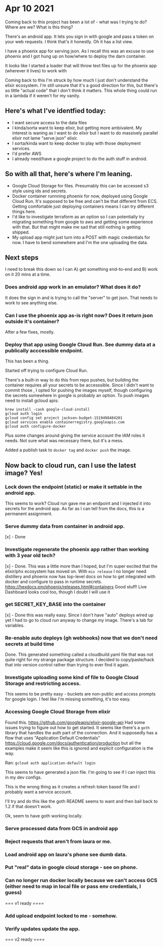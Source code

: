 # Apr 10 2021

Coming back to this project has been a lot of - what was I trying to do?  Where are we?  What is this thing?

There's an android app.  It lets you sign in with google and pass a token on your web requests.  I think that's it honestly.  Oh it has a list view.

I have a phoenix app for serving json.  As I recall this was an excuse to use phoenix and I got hung up on how/where to deploy the darn container.

It looks like I started a loader that will throw text files up for the phoenix app (wherever it lives) to work with

Coming back to this I'm struck by how much I just don't understand the elixir ecosystem.  I'm still unsure that it's a good direction for this, but there's so little "actual code" that I don't think it matters.  This whole thing could run in a lambda if it weren't for my vanity.


## Here's what I've identfied today:

* I want secure access to the data files
* I kinda/sorta want to keep elixir, but getting more ambivalent.  My interest is waning as I want to do elixir but I want to do massively parallel elixir not lame "serve json" elixir.
* I sorta/kinda want to keep docker to play with those deployment services.
* I'd prefer AWS
* I already need/have a google project to do the auth stuff in android.

## So with all that, here's where I'm leaning.

* Google Cloud Storage for files.  Presumably this can be accessed s3 style using ids and secrets.
* Docker container runnning phoenix for now, deployed using Google Cloud Run.  It's supposed to be free and can't be that different from ECS.  Getting comfortable just deploying containers means I can try different things here.
* I'd like to investigate terraform as an option so I can potentially try migrating something from google to aws and getting some experience with that.  But that might make me sad that still nothing is getting shipped.
* My upload app might just turn into a POST with magic credentials for now.  I have to bend somewhere and I'm the one uploading the data.

## Next steps

I need to break this down so I can A) get something end-to-end and B) work on it 20 mins at a time.

### Does android app work in an emulator?  What does it do?
It does the sign in and is trying to call the "server" to get json.  That needs to work to see anything else.

### Can I use the phoenix app as-is right now?  Does it return json outside it's container?
After a few fixes, mostly.

### Deploy that app using Google Cloud Run.  See dummy data at a publically acccessible endpoint.
This has been a thing.

Started off trying to configure Cloud Run.

There's a built-in way to do this from repo pushes, but building the container requires all your secrets to be accesssible.  Since I didn't want to commit those , I opted for pushing the images myself, though configuring the secrets somewhere in google is probably an option.
To push images need to install gcloud apis:
```
brew install -cask google-cloud-install
gcloud auth login
gcloud config set project jackson-budget-1519498484201
gcloud services enable containerregistry.googleapis.com
gcloud auth configure-docker
```
Plus some changes around giving the service account the IAM roles it needs.  Not sure what was necessary there, but it's a mess.

Added a publish task to `docker tag` and `docker push` the image.

Now back to cloud run, can I use the latest image?
Yes!
----

### Lock down the endpoint (static)  or make it settable in the android app.
This seems to work?  Cloud run gave me an endpoint and I injected it into secrets for the android app.  As far as I can tell from the docs, this is a permanent assignment.

### Serve dummy data from container in android app.
[x] - Done

### Investigate regenerate the phoenix app rather than working with 3 year old tech?
[x] - Done.  This was a little more than I hoped, but I'm super excited that the elixir/phx ecosystem has moved on.  With `mix release` I no longer need distillery and phoenix now has top-level docs on how to get integrated with docker and configure to pass in runtime secrets.
https://hexdocs.pm/phoenix/releases.html#containers Good stuff!  Live Dashboard looks cool too, though I doubt I will use it

### get SECRET_KEY_BASE into the container
[x] - Done this was really easy.  Since I don't have "auto" deploys wired up yet I had to go to cloud run anyway to change my image.  There's a tab for variables.

### Re-enable auto deploys (gh webhooks) now that we don't need secrets at build time
Done.  This generated something called a cloudbuild.yaml file that was not quite right for my strange package structure.  I decided to copy/paste/hack that into version control rather than trying to ever find it again.

### Investigate uploading some kind of file to Google Cloud Storage and restricting access.
This seems to be pretty easy - buckets are non-public and access prompts for google login.  I feel like I'm missing something, it's too easy.

### Accessing Google Cloud Storage from elixir
Found this. https://github.com/googleapis/elixir-google-api
Had some issues trying to figure out how to get started.  It seems like there's a `goth` library that handles the auth part of the connection.  And it supposedly has a flow that uses "Application Default Credentials" https://cloud.google.com/docs/authentication/production but all the examples make it seem like this is ignored and explicit configuration is the way.

Ran:
`gcloud auth application-default login`

This seems to have generated a json file.  I'm going to see if I can inject this in my dev configs.

This is the wrong thing as it creates a refresh token based file and I probably want a service account.

I'll try and do this like the goth README seems to want and then bail back to 1.2 if that doesn't work.

Ok, seem to have goth working locally.

### Serve processed data from GCS in android app
### Reject requests that aren't from laura or me.
### Load android app on laura's phone see dumb data.
### Put "real" data in google cloud storage - see on phone.
### Can no longer run docker locally because we can't access GCS (either need to map in local file or pass env credentials, I guess)
=== v1 ready ====


### Add upload endpoint locked to me - somehow.
### Verify updates update the app.
=== v2 ready ====


